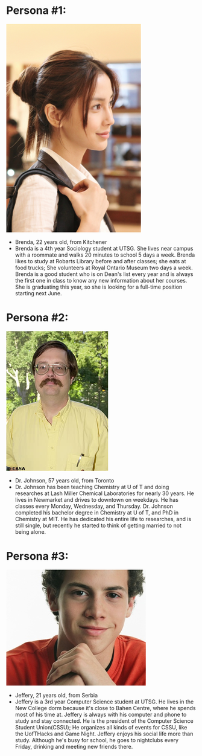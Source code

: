 # Persona #1: 
![Brenda, 22 years old, from Kitchener](Persona_Brenda.png "Brenda, 22 years old, from Kitchener")
  - Brenda, 22 years old, from Kitchener
  - Brenda is a 4th year Sociology student at UTSG. She lives near campus with a roommate and walks 20 minutes to school 5 days a week. Brenda likes to study at Robarts Library before and after classes; she eats at food trucks; She volunteers at Royal Ontario Museum two days a week. Brenda is a good student who is on Dean's list every year and is always the first one in class to know any new information about her courses. She is graduating this year, so she is looking for a full-time position starting next June.
  
# Persona #2: 
![Dr. Johnson, 57 years old, from Toronto](Persona_Dr.Johnson.jpg "Dr. Johnson, 57 years old, from Toronto")
  - Dr. Johnson, 57 years old, from Toronto
  - Dr. Johnson has been teaching Chemistry at U of T and doing researches at Lash Miller Chemical Laboratories for nearly 30 years. He lives in Newmarket and drives to downtown on weekdays. He has classes every Monday, Wednesday, and Thursday. Dr. Johnson completed his bachelor degree in Chemistry at U of T, and PhD in Chemistry at MIT. He has dedicated his entire life to researches, and is still single, but recently he started to think of getting married to not being alone.

# Persona #3:
![Jeffery, 21 years old, from Serbia](Persona_Jeffery.JPG "Jeffery, 21 years old, from Serbia")
  - Jeffery, 21 years old, from Serbia
  - Jeffery is a 3rd year Computer Science student at UTSG. He lives in the New College dorm because it's close to Bahen Centre, where he spends most of his time at. Jeffery is always with his computer and phone to study and stay connected. He is the president of the Computer Science Student Union(CSSU); He organizes all kinds of events for CSSU, like the UofTHacks and Game Night. Jeffery enjoys his social life more than study. Although he's busy for school, he goes to nightclubs every Friday, drinking and meeting new friends there.
